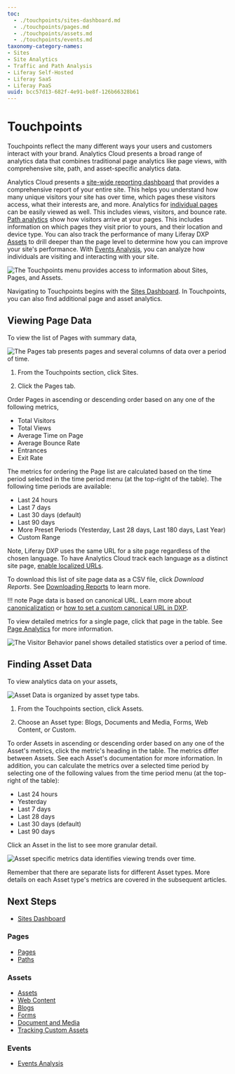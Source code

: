 ```yaml
---
toc:
  - ./touchpoints/sites-dashboard.md
  - ./touchpoints/pages.md
  - ./touchpoints/assets.md
  - ./touchpoints/events.md
taxonomy-category-names:
- Sites
- Site Analytics
- Traffic and Path Analysis
- Liferay Self-Hosted
- Liferay SaaS
- Liferay PaaS
uuid: bcc57d13-682f-4e91-be8f-126b66328b61
---
```

# Touchpoints

Touchpoints reflect the many different ways your users and customers interact with your brand. Analytics Cloud presents a broad range of analytics data that combines traditional page analytics like page views, with comprehensive site, path, and asset-specific analytics data.

Analytics Cloud presents a [site-wide reporting dashboard](./touchpoints/sites-dashboard.md) that provides a comprehensive report of your entire site. This helps you understand how many unique visitors your site has over time, which pages these visitors access, what their interests are, and more. Analytics for [individual pages](./touchpoints/pages.md) can be easily viewed as well. This includes views, visitors, and bounce rate. [Path analytics](./touchpoints/pages/paths.md) show how visitors arrive at your pages. This includes information on which pages they visit prior to yours, and their location and device type. You can also track the performance of many Liferay DXP [Assets](./touchpoints/assets.md) to drill deeper than the page level to determine how you can improve your site's performance. With [Events Analysis](./touchpoints/events.md), you can analyze how individuals are visiting and interacting with your site.

![The Touchpoints menu provides access to information about Sites, Pages, and Assets.](./touchpoints/images/01.png)

Navigating to Touchpoints begins with the [Sites Dashboard](./touchpoints/sites-dashboard.md). In Touchpoints, you can also find additional page and asset analytics.

## Viewing Page Data

To view the list of Pages with summary data,

![The Pages tab presents pages and several columns of data over a period of time.](./touchpoints/images/02.png)

1. From the Touchpoints section, click Sites.

1. Click the Pages tab.

Order Pages in ascending or descending order based on any one of the following metrics,

- Total Visitors
- Total Views
- Average Time on Page
- Average Bounce Rate
- Entrances
- Exit Rate

The metrics for ordering the Page list are calculated based on the time period selected in the time period menu (at the top-right of the table). The following time periods are available:

- Last 24 hours
- Last 7 days
- Last 30 days (default)
- Last 90 days
- More Preset Periods (Yesterday, Last 28 days, Last 180 days, Last Year)
- Custom Range

Note, Liferay DXP uses the same URL for a site page regardless of the chosen language. To have Analytics Cloud track each language as a distinct site page, [enable localized URLs](./troubleshooting/connecting-data-sources.md#enabling-localized-urls-for-site-pages).

To download this list of site page data as a CSV file, click *Download Reports*. See [Downloading Reports](./reference/downloading-reports.md) to learn more.

!!! note
    Page data is based on canonical URL. Learn more about [canonicalization](https://moz.com/learn/seo/canonicalization) or [how to set a custom canonical URL in DXP](https://learn.liferay.com/w/dxp/site-building/creating-pages/page-settings/page-settings-ui-reference#seo).

To view detailed metrics for a single page, click that page in the table. See [Page Analytics](./touchpoints/pages.md) for more information.

![The Visitor Behavior panel shows detailed statistics over a period of time.](./touchpoints/images/03.png)

## Finding Asset Data

To view analytics data on your assets,

![Asset Data is organized by asset type tabs.](./touchpoints/images/04.png)

1. From the Touchpoints section, click Assets.

1. Choose an Asset type: Blogs, Documents and Media, Forms, Web Content, or Custom.

To order Assets in ascending or descending order based on any one of the Asset's metrics, click the metric's heading in the table. The metrics differ between Assets. See each Asset's documentation for more information. In addition, you can calculate the metrics over a selected time period by selecting one of the following values from the time period menu (at the top-right of the table):

- Last 24 hours
- Yesterday
- Last 7 days
- Last 28 days
- Last 30 days (default)
- Last 90 days

Click an Asset in the list to see more granular detail.

![Asset specific metrics data identifies viewing trends over time.](./touchpoints/images/05.png)

Remember that there are separate lists for different Asset types. More details on each Asset type's metrics are covered in the subsequent articles.

## Next Steps

- [Sites Dashboard](./touchpoints/sites-dashboard.md)

### Pages

- [Pages](./touchpoints/pages.md)
- [Paths](./touchpoints/pages/paths.md)

### Assets

- [Assets](./touchpoints/assets.md)
- [Web Content](./touchpoints/assets/web-content.md)
- [Blogs](./touchpoints/assets/blogs.md)
- [Forms](./touchpoints/assets/forms.md)
- [Document and Media](./touchpoints/assets/documents-and-media.md)
- [Tracking Custom Assets](./touchpoints/assets/tracking-custom-assets.md)

### Events

- [Events Analysis](./touchpoints/events.md)
